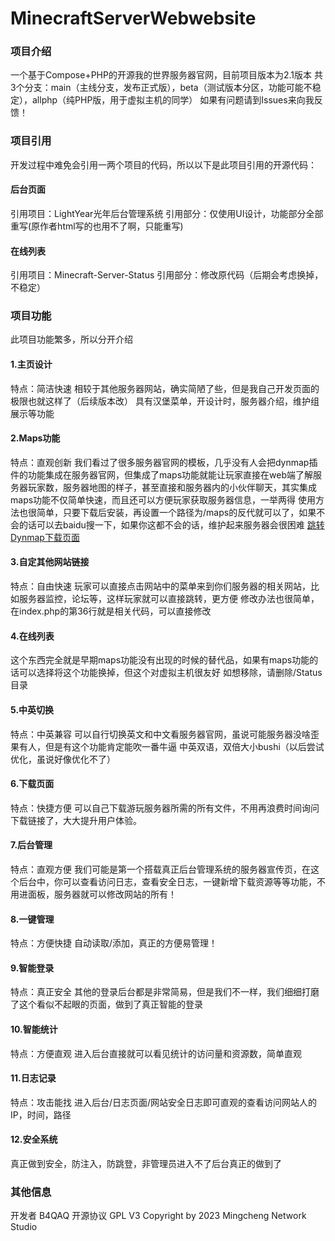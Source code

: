 # MinecraftServerWebwebsite
### 项目介绍
一个基于Compose+PHP的开源我的世界服务器官网，目前项目版本为2.1版本
共3个分支：main（主线分支，发布正式版），beta（测试版本分区，功能可能不稳定），allphp（纯PHP版，用于虚拟主机的同学）
如果有问题请到Issues来向我反馈！
### 项目引用
开发过程中难免会引用一两个项目的代码，所以以下是此项目引用的开源代码：
#### 后台页面
引用项目：LightYear光年后台管理系统
引用部分：仅使用UI设计，功能部分全部重写(原作者html写的也用不了啊，只能重写)
#### 在线列表
引用项目：Minecraft-Server-Status
引用部分：修改原代码（后期会考虑换掉，不稳定）
### 项目功能
此项目功能繁多，所以分开介绍
#### 1.主页设计
特点：简洁快速
相较于其他服务器网站，确实简陋了些，但是我自己开发页面的极限也就这样了（后续版本改）
具有汉堡菜单，开设计时，服务器介绍，维护组展示等功能
#### 2.Maps功能
特点：直观创新
我们看过了很多服务器官网的模板，几乎没有人会把dynmap插件的功能集成在服务器官网，但集成了maps功能就能让玩家直接在web端了解服务器玩家数，服务器地图的样子，甚至直接和服务器内的小伙伴聊天，其实集成maps功能不仅简单快速，而且还可以方便玩家获取服务器信息，一举两得
使用方法也很简单，只要下载后安装，再设置一个路径为/maps的反代就可以了，如果不会的话可以去baidu搜一下，如果你这都不会的话，维护起来服务器会很困难
[跳转Dynmap下载页面](https://www.spigotmc.org/resources/dynmap%C2%AE.274/)
#### 3.自定其他网站链接
特点：自由快速
玩家可以直接点击网站中的菜单来到你们服务器的相关网站，比如服务器监控，论坛等，这样玩家就可以直接跳转，更方便
修改办法也很简单，在index.php的第36行就是相关代码，可以直接修改
#### 4.在线列表
这个东西完全就是早期maps功能没有出现的时候的替代品，如果有maps功能的话可以选择将这个功能换掉，但这个对虚拟主机很友好
如想移除，请删除/Status目录
#### 5.中英切换
特点：中英兼容
可以自行切换英文和中文看服务器官网，虽说可能服务器没啥歪果有人，但是有这个功能肯定能吹一番牛逼
中英双语，双倍大小bushi（以后尝试优化，虽说好像优化不了）
#### 6.下载页面
特点：快捷方便
可以自己下载游玩服务器所需的所有文件，不用再浪费时间询问下载链接了，大大提升用户体验。
#### 7.后台管理
特点：直观方便
我们可能是第一个搭载真正后台管理系统的服务器宣传页，在这个后台中，你可以查看访问日志，查看安全日志，一键新增下载资源等等功能，不用进面板，服务器就可以修改网站的所有！
#### 8.一键管理
特点：方便快捷
自动读取/添加，真正的方便易管理！
#### 9.智能登录
特点：真正安全
其他的登录后台都是非常简易，但是我们不一样，我们细细打磨了这个看似不起眼的页面，做到了真正智能的登录
#### 10.智能统计
特点：方便直观
进入后台直接就可以看见统计的访问量和资源数，简单直观
#### 11.日志记录
特点：攻击能找
进入后台/日志页面/网站安全日志即可直观的查看访问网站人的IP，时间，路径
#### 12.安全系统
真正做到安全，防注入，防跳登，非管理员进入不了后台真正的做到了
### 其他信息
开发者 B4QAQ
开源协议 GPL V3
Copyright by 2023 Mingcheng Network Studio  